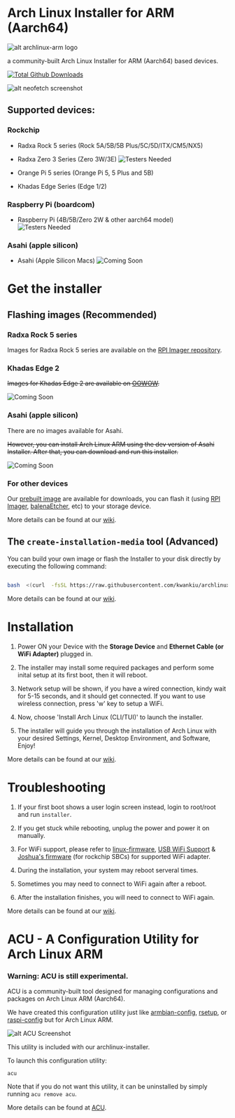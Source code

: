# Arch Linux Installer for ARM (Aarch64)

![alt archlinux-arm logo](https://archlinuxarm.org/public/images/alarm.png)

a community-built Arch Linux Installer for ARM (Aarch64) based devices.

[![Total Github Downloads](https://img.shields.io/github/downloads/kwankiu/archlinux-installer/total.svg?&color=E95420&label=Total%20Downloads)](https://github.com/kwankiu/archlinux-installer/releases)

![alt neofetch screenshot](https://i.imgur.com/3ynZCthl.png)

## Supported devices:
### Rockchip
- Radxa Rock 5 series (Rock 5A/5B/5B Plus/5C/5D/ITX/CM5/NX5)
- Radxa Zero 3 Series (Zero 3W/3E)
![Testers Needed](https://img.shields.io/badge/Testers%20Needed-F44336)

- Orange Pi 5 series (Orange Pi 5, 5 Plus and 5B)
- Khadas Edge Series (Edge 1/2)
### Raspberry Pi (boardcom)
- Raspberry Pi (4B/5B/Zero 2W & other aarch64 model)
![Testers Needed](https://img.shields.io/badge/Testers%20Needed-F44336)
### Asahi (apple silicon)
- Asahi (Apple Silicon Macs)
![Coming Soon](https://img.shields.io/badge/Coming%20Soon-4CAF50)

# Get the installer

## Flashing images (Recommended)

### Radxa Rock 5 series

Images for Radxa Rock 5 series are available on the [RPI Imager repository](https://forum.radxa.com/t/i-made-a-community-images-repository-for-rpi-imager/20080).

### Khadas Edge 2

~~Images for Khadas Edge 2 are available on [OOWOW](https://docs.khadas.com/software/oowow/getting-started).~~

![Coming Soon](https://img.shields.io/badge/Coming%20Soon-4CAF50)

### Asahi (apple silicon)

There are no images available for Asahi.

~~However, you can install Arch Linux ARM using the dev version of Asahi Installer. After that, you can download and run this installer.~~

![Coming Soon](https://img.shields.io/badge/Coming%20Soon-4CAF50)

### For other devices
Our [prebuilt image](https://github.com/kwankiu/archlinux-installer/releases/latest) are available for downloads, you can flash it (using [RPI Imager](https://www.raspberrypi.com/software/), [balenaEtcher](https://etcher.balena.io/), etc) to your storage device.

  More details can be found at our [wiki](https://github.com/kwankiu/archlinux-installer/wiki/Get-the-installer).

## The `create-installation-media` tool (Advanced)

You can build your own image or flash the Installer to your disk directly by executing the following command:

```bash

bash  <(curl  -fsSL https://raw.githubusercontent.com/kwankiu/archlinux-installer/main/create-installation-media)

```

  More details can be found at our [wiki](https://github.com/kwankiu/archlinux-installer/wiki/Advanced).

# Installation

1. Power ON your Device with the **Storage Device** and **Ethernet Cable (or WiFi Adapter)** plugged in.

2. The installer may install some required packages and perform some inital setup at its first boot, then it will reboot.

3. Network setup will be shown, if you have a wired connection, kindy wait for 5-15 seconds, and it should get connected. If you want to use wireless connection, press 'w' key to setup a WiFi.

4. Now, choose 'Install Arch Linux (CLI/TUI)' to launch the installer.

5. The installer will guide you through the installation of Arch Linux with your desired Settings, Kernel, Desktop Environment, and Software, Enjoy!

More details can be found at our [wiki](https://github.com/kwankiu/archlinux-installer/wiki/Installation).

# Troubleshooting

1. If your first boot shows a user login screen instead, login to root/root and run `installer`.

2. If you get stuck while rebooting, unplug the power and power it on manually.

3. For WiFi support, please refer to [linux-firmware](https://git.kernel.org/pub/scm/linux/kernel/git/firmware/linux-firmware.git/), [USB WiFi Support](https://github.com/morrownr/USB-WiFi/blob/main/home/USB_WiFi_Adapters_that_are_supported_with_Linux_in-kernel_drivers.md) & [Joshua's firmware](https://github.com/Joshua-Riek/firmware) (for rockchip SBCs) for supported WiFi adapter.

4. During the installation, your system may reboot serveral times.

5. Sometimes you may need to connect to WiFi again after a reboot.

6. After the installation finishes, you will need to connect to WiFi again.

More details can be found at our [wiki](https://github.com/kwankiu/archlinux-installer/wiki/General#troubleshooting).

# ACU - A Configuration Utility for Arch Linux ARM
### Warning: ACU is still experimental.

ACU is a community-built tool designed for managing configurations and packages on Arch Linux ARM (Aarch64).

We have created this configuration utility just like [armbian-config](https://github.com/armbian/config), [rsetup](https://docs.radxa.com/en/radxa-os/rsetup/rsetup-tool), or [raspi-config](https://www.raspberrypi.com/documentation/computers/configuration.html) but for Arch Linux ARM.

![alt ACU Screenshot](https://i.imgur.com/DyaNIfv.png)

This utility is included with our archlinux-installer.

  To launch this configuration utility:

```
acu
```

Note that if you do not want this utility, it can be  uninstalled by simply running `acu remove acu`.

More details can be found at [ACU](https://github.com/kwankiu/acu).
